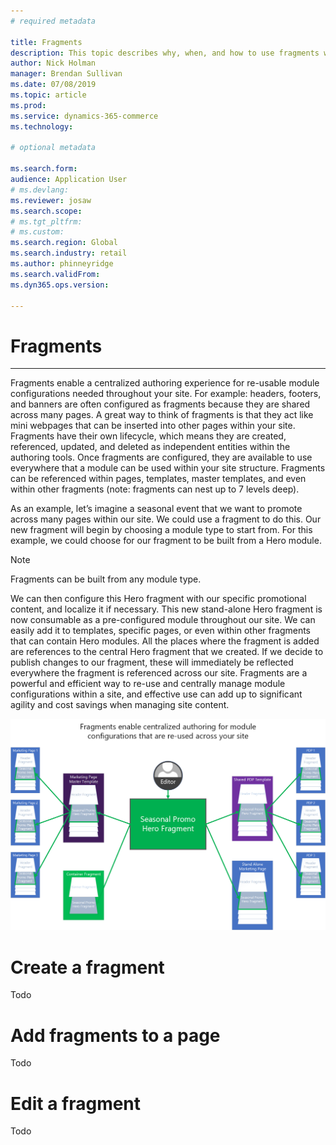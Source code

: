 ```yaml
---
# required metadata

title: Fragments
description: This topic describes why, when, and how to use fragments within the e-commerce authoring toolset.
author: Nick Holman
manager: Brendan Sullivan
ms.date: 07/08/2019
ms.topic: article
ms.prod: 
ms.service: dynamics-365-commerce
ms.technology: 

# optional metadata

ms.search.form:  
audience: Application User
# ms.devlang: 
ms.reviewer: josaw
ms.search.scope: 
# ms.tgt_pltfrm: 
# ms.custom: 
ms.search.region: Global
ms.search.industry: retail
ms.author: phinneyridge
ms.search.validFrom: 
ms.dyn365.ops.version: 

---
```

# Fragments
---
Fragments enable a centralized authoring experience for re-usable module configurations needed throughout your site. For example: headers, footers, and banners are often configured as fragments because they are shared across many pages. A great way to think of fragments is that they act like mini webpages that can be inserted into other pages within your site. Fragments have their own lifecycle, which means they are created, referenced, updated, and deleted as independent entities within the authoring tools. Once fragments are configured, they are available to use everywhere that a module can be used within your site structure. Fragments can be referenced within pages, templates, master templates, and even within other fragments (note: fragments can nest up to 7 levels deep).

As an example, let’s imagine a seasonal event that we want to promote across many pages within our site. We could use a fragment to do this. Our new fragment will begin by choosing a module type to start from. For this example, we could choose for our fragment to be built from a Hero module.
  > [!NOTE]
  > Fragments can be built from any module type. 
  
We can then configure this Hero fragment with our specific promotional content, and localize it if necessary. This new stand-alone Hero fragment is now consumable as a pre-configured module throughout our site. We can easily add it to templates, specific pages, or even within other fragments that can contain Hero modules. All the places where the fragment is added are references to the central Hero fragment that we created. If we decide to publish changes to our fragment, these will immediately be reflected everywhere the fragment is referenced across our site. Fragments are a powerful and efficient way to re-use and centrally manage module configurations within a site, and effective use can add up to significant agility and cost savings when managing site content.

![Common Concepts - Fragments Diagram 1](../commerce/media/fragment-figure1.png)
# Create a fragment
Todo
# Add fragments to a page
Todo
# Edit a fragment
Todo

